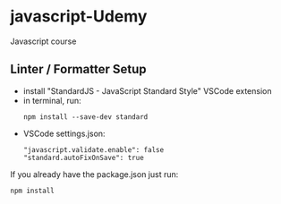 # javascript-Udemy
Javascript course

## Linter / Formatter Setup
- install "StandardJS - JavaScript Standard Style" VSCode extension
- in terminal, run: 
    ```
    npm install --save-dev standard
- VSCode settings.json: 
    ```
    "javascript.validate.enable": false
    "standard.autoFixOnSave": true
If you already have the package.json just run: 
```
npm install